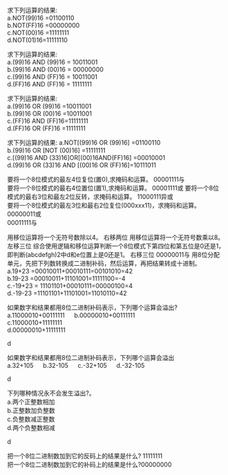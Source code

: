 求下列运算的结果:  
a.NOT(99)16 =01100110     
b.NOT(FF)16 =00000000      
c.NOT(00)16 =11111111     
d.NOT(01)16=11111110

求下列运算的结果:   
a.(99)16 AND (99)16 = 10011001  
b.(99)16 AND (00)16 = 00000000   
c.(99)16 AND (FF)16 = 10011001  
d.(FF)16 AND (FF)16 = 11111111

求下列运算的结果:   
a.(99)16 OR (99)16 =10011001   
b.(99)16 OR (00)16 =10011001   
c.(FF)16 AND (FF)16=11111111    
d.(FF)16 OR (FF)16 =11111111

求下列运算的结果:
a.NOT[(99)16 OR (99)16] =01100110    
b.(99)16 OR [NOT (00)16] =11111111   
c.[(99)16 AND (33)16]OR[(00)16AND(FF)16] =00010001   
d.(99)16 OR (33)16 AND [(00)16 OR (FF)16]=10111011
 
 
 要将一个8位模式的最左4位复位(置0),求掩码和运算。 00001111与   
要将一个8位模式的最右4位置位(置1),求掩码和运算。    00001111或
要将一个8位模式的最右3位和最左2位反转，求掩码和运算。 11000111异或   
要将一个8位模式的最左3位和最右2位复位(000xxx11)，求掩码和运算。    
00000011或     
00011111与    

用移位运算将一个无符号数除以4。   右移两位
用移位运算将一个无符号数乘以8。    左移三位
综合使用逻辑和移位运算判断一个8位模式下第四位和第五位是0还是1，即判断(abcdefgh)2中d和e位置上是0还是1。     右移三位 00000011与
用8位分配单元，先把下列数转换成二进制补码，然后运算，再把结果转成十进制。     
a.19+23 =00010011+00010111=00101010=42    
b.19-23 =00010011+11101001=11111100=-4     
c.-19+23  = 11101101+00010111=00000100=4   
d.-19-23  =11101101+11101001=11010110=42   

如果数字和结果都用8位二进制补码表示，下列哪个运算会溢出?     
a.11000010+00111111   b.00000010+00111111      
c.11000010+11111111     
d.00000010+11111111    

d         

如果数字和结果都用8位二进制补码表示，下列哪个运算会溢出    
a.32+105   b.32-105   c.-32+105   d.-32-105    

d     

下列哪种情况永不会发生溢出?。     
a.两个正整数相加      
b.正整数加负整数      
c.负整数减正整数     
d.两个负整数相减     

d    
    
把一个8位二进制数加到它的反码上的结果是什么?   11111111  
把一个8位二进制数加到它的补码上的结果是什么?00000000

